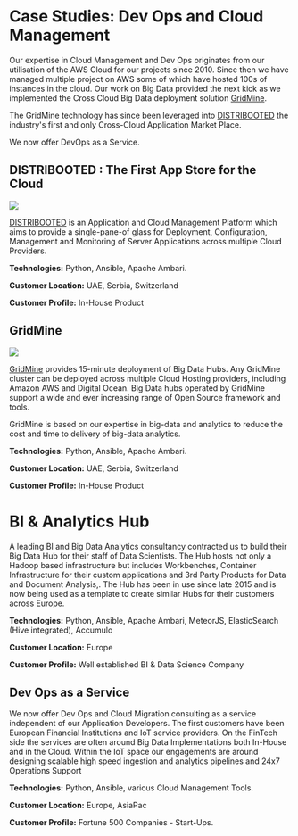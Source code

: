 # Case Studies: Dev Ops and Cloud Management

Our expertise in Cloud Management and Dev Ops originates from our utilisation of the AWS Cloud for our projects since 2010. Since then we have managed multiple project on AWS some of which have hosted 100s of instances in the cloud. Our work on Big Data provided the next kick as we implemented the Cross Cloud Big Data deployment solution [GridMine](http://gridmine.com).

The GridMine technology has since been leveraged into [DISTRIBOOTED](http://distribooted.com) the industry's first and only Cross-Cloud Application Market Place.

We now offer DevOps as a Service.

## DISTRIBOOTED : The First App Store for the Cloud

![](https://cdn-images-1.medium.com/max/1437/1*S2r17frm7U0MV9a0YPSFVw.png)

[DISTRIBOOTED](http://distribooted.com) is an Application and Cloud Management Platform which aims to provide a single-pane-of glass for Deployment, Configuration, Management and Monitoring of Server Applications across multiple Cloud Providers.

**Technologies:** Python, Ansible, Apache Ambari.

**Customer Location:** UAE, Serbia, Switzerland

**Customer Profile:** In-House Product

## GridMine

![](http://www.gridmine.com/images/gridmine5.png)

[GridMine](http://gridmine.com) provides 15-minute deployment of Big Data Hubs. Any GridMine cluster can be deployed across multiple Cloud Hosting providers, including Amazon AWS and Digital Ocean. Big Data hubs operated by GridMine support a wide and ever increasing range of Open Source framework and tools.

GridMine is based on our expertise in big-data and analytics to reduce the cost and time to delivery of big-data analytics.

**Technologies:** Python, Ansible, Apache Ambari.

**Customer Location:** UAE, Serbia, Switzerland

**Customer Profile:** In-House Product

# BI & Analytics Hub

A leading BI and Big Data Analytics consultancy contracted us to build their Big Data Hub for their staff of Data Scientists. The Hub hosts not only a Hadoop based infrastructure but includes Workbenches, Container Infrastructure for their custom applications and 3rd Party Products for Data and Document Analysis,. The Hub has been in use since late 2015 and is now being used as a template to create similar Hubs for their customers across Europe.

**Technologies:** Python, Ansible, Apache Ambari, MeteorJS, ElasticSearch \(Hive integrated\), Accumulo

**Customer Location:** Europe

**Customer Profile:** Well established BI & Data Science Company

## Dev Ops as a Service

We now offer Dev Ops and Cloud Migration consulting as a service independent of our Application Developers. The first customers have been European Financial Institutions and IoT service providers. On the FinTech side the services are often around Big Data Implementations both In-House and in the Cloud. Within the IoT space our engagements are around designing scalable high speed ingestion and analytics pipelines and 24x7 Operations Support

**Technologies:** Python, Ansible, various Cloud Management Tools.

**Customer Location:** Europe, AsiaPac

**Customer Profile:** Fortune 500 Companies - Start-Ups.

## 



